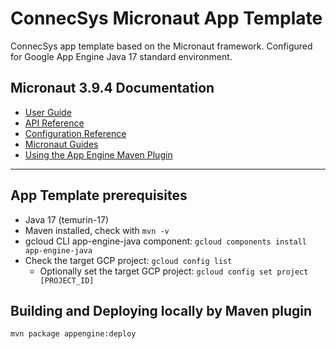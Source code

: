 # ConnecSys Micronaut App Template

ConnecSys app template based on the Micronaut framework. Configured for Google App Engine Java 17 standard environment.

## Micronaut 3.9.4 Documentation

- [User Guide](https://docs.micronaut.io/3.9.4/guide/index.html)
- [API Reference](https://docs.micronaut.io/3.9.4/api/index.html)
- [Configuration Reference](https://docs.micronaut.io/3.9.4/guide/configurationreference.html)
- [Micronaut Guides](https://guides.micronaut.io/latest/index.html)
- [Using the App Engine Maven Plugin](https://cloud.google.com/appengine/docs/standard/java-gen2/using-maven)

---

## App Template prerequisites

* Java 17 (temurin-17)
* Maven installed, check with `mvn -v`
* gcloud CLI app-engine-java component: `gcloud components install app-engine-java`
* Check the target GCP project: `gcloud config list`
    * Optionally set the target GCP project: `gcloud config set project [PROJECT_ID]`

## Building and Deploying locally by Maven plugin

```
mvn package appengine:deploy
```
